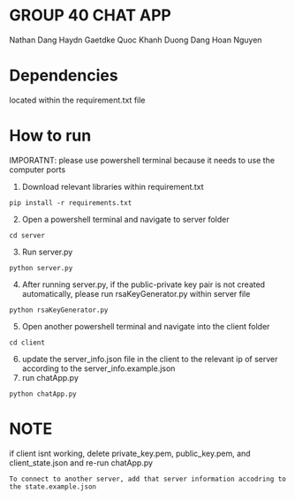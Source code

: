 # GROUP 40 CHAT APP
Nathan Dang
Haydn Gaetdke
Quoc Khanh Duong
Dang Hoan Nguyen

# Dependencies
located within the requirement.txt file

# How to run
IMPORATNT: please use powershell terminal because it needs to use the computer ports
1. Download relevant libraries within requirement.txt 
```
pip install -r requirements.txt
```
2. Open a powershell terminal and navigate to server folder
``` 
cd server
```
3. Run server.py 
```
python server.py
```
4. After running server.py, if the public-private key pair is not created automatically, please run rsaKeyGenerator.py within server file
``` 	
python rsaKeyGenerator.py
```	
5. Open another powershell terminal and navigate into the client folder
```
cd client
```
6. update the server_info.json file in the client to the relevant ip of server according to the server_info.example.json
8. run chatApp.py 
```
python chatApp.py
```

# NOTE
if client isnt working, delete private_key.pem, public_key.pem, and client_state.json and re-run chatApp.py
```
To connect to another server, add that server information accodring to the state.example.json
```
